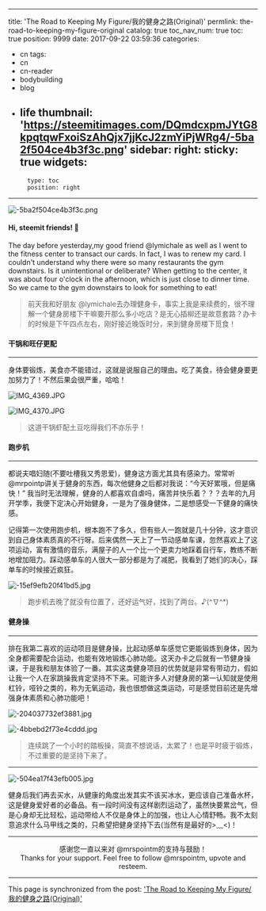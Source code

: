 
---
title: 'The Road to Keeping My Figure/我的健身之路(Original)'
permlink: the-road-to-keeping-my-figure-original
catalog: true
toc_nav_num: true
toc: true
position: 9999
date: 2017-09-22 03:59:36
categories:
- cn
tags:
- cn
- cn-reader
- bodybuilding
- blog
- life
thumbnail: 'https://steemitimages.com/DQmdcxpmJYtG8kpqtqwFxoiSzAhQjx7jjKcJ2zmYiPjWRg4/-5ba2f504ce4b3f3c.png'
sidebar:
    right:
        sticky: true
widgets:
    -
        type: toc
        position: right
---


![-5ba2f504ce4b3f3c.png](https://steemitimages.com/DQmdcxpmJYtG8kpqtqwFxoiSzAhQjx7jjKcJ2zmYiPjWRg4/-5ba2f504ce4b3f3c.png)
#### Hi, steemit friends! 💙

The day before yesterday,my good friend @lymichale as well as I went to the fitness center to transact our cards. In fact, I was to renew my card. I couldn't understand why there were so many restaurants the gym downstairs. Is it unintentional or deliberate? When getting to the center, it was about four o'clock in the afternoon, which is just close to dinner time. So we came to the gym downstairs to look for something to eat!
>前天我和好朋友 @lymichale去办理健身卡，事实上我是来续费的，很不理解一个健身房楼下干嘛要开那么多小吃店？是无心插柳还是故意套路？办卡的时候是下午四点左右，刚好接近晚饭时分，来到健身房楼下觅食！

#### 干锅和旺仔更配
****
身体要锻炼，美食亦不能错过，这就是说服自己的理由。吃了美食，待会健身要更加努力了！不然后果会很严重，哈哈！

![IMG_4369.JPG](https://steemitimages.com/DQmaCbwyWKY9bEmFojvVpLd5sUaaVP1ztbJvz7C4rPM3bAf/IMG_4369.JPG)

![IMG_4370.JPG](https://steemitimages.com/DQmNdY1rrUQ5YHcGNxFFw8C4gcGcihY6kXTT1rYUtS6mefE/IMG_4370.JPG)

>这道干锅虾配土豆吃得我们不亦乐乎！

#### 跑步机
****
都说夫唱妇随(不要吐槽我又秀恩爱)，健身这方面尤其具有感染力。常常听 @mrpointp讲关于健身的东西，每次他健身之后都对我说：“今天好累哦，但是痛快！” 我当时无法理解，健身的人都喜欢自虐吗，痛苦并快乐着？？？去年的九月开学季，我便下定决心开始健身，一是为了强身健体，二是想感受一下健身的痛快感。


记得第一次使用跑步机，根本跑不了多久，但有些人一跑就是几十分钟，这才意识到自己身体素质真的不行呀。后来偶然一天上了一节动感单车课，忽然喜欢上了这项运动，富有激情的音乐，满屋子的人一个比一个更卖力地踩着自行车，教练不断地增加阻力。踩动感单车的人很大一部分都是为了减肥，我看到了她们的决心，踩单车的时候接近疯狂。

![-15ef9efb20f41bd5.jpg](https://steemitimages.com/DQmejLxn6KYkpZRE8qey4RbdxUjtbWNp4skqBtRHVD8MuWG/-15ef9efb20f41bd5.jpg)
>跑步机去晚了就没有位置了，还好运气好，找到了两台。♪(^∇^*)

#### 健身操
****
排在我第二喜欢的运动项目是健身操，比起动感单车感觉它更能锻炼到身体，因为全身都需要配合运动，也能有效地锻炼心肺功能。这天办卡之后就有一节健身操课，于是我和朋友体验了一番。其实这类健身项目的优势就是非常有带动力，假如让我一个人在家跳操我肯定坚持不下来。可能许多人对健身房的第一认知就是使用杠铃，哑铃之类的，称为无氧运动，我也很想做这类运动，可是感觉目前还是先增强身体素质和心肺功能吧！

![-204037732ef3881.jpg](https://steemitimages.com/DQmW6LHmGG9GpLDiX94BJgXi5jRFwgeUTBNmxKrxUeB7hBL/-204037732ef3881.jpg)

![-4bbebd2f73e4cddd.jpg](https://steemitimages.com/DQmVaW4JvkVqdvGtvmguwfNiwEev9THAtr1yQu3vmWJ5G5i/-4bbebd2f73e4cddd.jpg)
>连续跳了一个小时的踏板操，简直不想说话，太累了！也是平时疲于锻炼，不过重要的是坚持下来了。
****
![-504ea17f43efb005.jpg](https://steemitimages.com/DQmSDMdVdWdPGkgLMGVu5ZhBPTHAzgoFJc5r5bMLaYEYyYv/-504ea17f43efb005.jpg)

健身后我们再去买水，从健康的角度出发其实不该买冰水，更应该自己准备水杯，这是健身爱好者的必备品。有一段时间没有这样剧烈运动了，虽然快要累岔气，但是心身却无比轻松，运动带给人不仅是身体上的加强，也让人心情舒畅。我不太刻意追求什么马甲线之类的，只希望把健身坚持下去(当然有是最好的>﹏<)！

****
<center>感谢您一直以来对 @mrspointm的支持与鼓励！</center>
<center>Thanks for your support. Feel free to follow @mrspointm, upvote and resteem. </center>

- - -

This page is synchronized from the post: ['The Road to Keeping My Figure/我的健身之路(Original)'](https://steemit.com/@mrspointm/the-road-to-keeping-my-figure-original)
